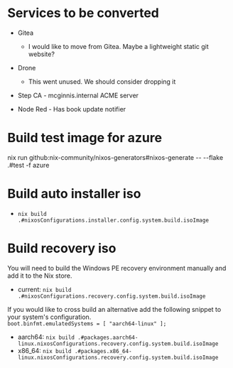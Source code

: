 # Services to be converted

- Gitea
  - I would like to move from Gitea. Maybe a lightweight static git website?
- Drone
  - This went unused. We should consider dropping it

- Step CA - mcginnis.internal ACME server
- Node Red - Has book update notifier


# Build test image for azure

nix run github:nix-community/nixos-generators#nixos-generate -- --flake .#test -f azure

# Build auto installer iso

- `nix build .#nixosConfigurations.installer.config.system.build.isoImage`

# Build recovery iso

You will need to build the Windows PE recovery environment manually and add
it to the Nix store.

- current: `nix build .#nixosConfigurations.recovery.config.system.build.isoImage`

If you would like to cross build an alternative add the following snippet to
your system's configuration. \
`boot.binfmt.emulatedSystems = [ "aarch64-linux" ];` 

- aarch64: `nix build .#packages.aarch64-linux.nixosConfigurations.recovery.config.system.build.isoImage`
- x86_64: `nix build .#packages.x86_64-linux.nixosConfigurations.recovery.config.system.build.isoImage`
